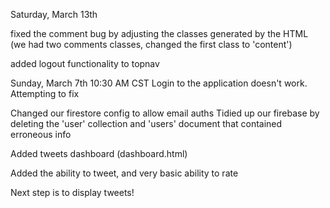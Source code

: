 Saturday, March 13th

fixed the comment bug by adjusting the classes generated by the HTML (we had two comments classes, changed the first class to 'content')

added logout functionality to topnav

Sunday, March 7th
10:30 AM CST
Login to the application doesn't work. Attempting to fix

 <!-- CNG Added firestore cfg to index.html at 10:30 am cpt on Sunday -->
  <script src="https://www.gstatic.com/firebasejs/8.2.7/firebase-firestore.js"></script>

  Changed our firestore config to allow email auths
  Tidied up our firebase by deleting the 'user' collection and 'users' document that contained erroneous info

  Added tweets dashboard (dashboard.html)

  Added the ability to tweet, and very basic ability to rate

  Next step is to display tweets!
